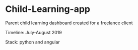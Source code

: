 # Child-Learning-app
Parent child learning dashboard created for a freelance client

Timeline: July-August 2019

Stack: python and angular
